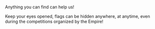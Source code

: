 Anything you can find can help us!

Keep your eyes opened, flags can be hidden anywhere, at anytime, even during the competitions organized by the Empire!

<div style="display: none">
	UQAM{FlagsCanByHiddenEverywhere}
</div>
